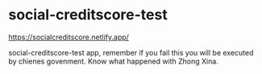 # social-creditscore-test
https://socialcreditscore.netlify.app/

 social-creditscore-test app, remember if you fail this you will be executed by chienes govenment. Know what happened with Zhong Xina.
